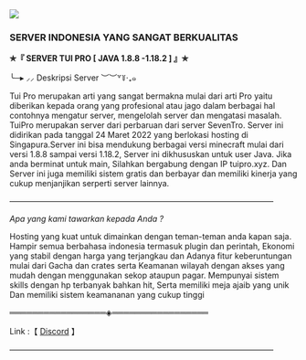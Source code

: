 <img src=https://cdn.discordapp.com/attachments/793799283752960000/972504524730269726/TP_WELCOME.png>

### SERVER INDONESIA YANG SANGAT BERKUALITAS

**✯『 SERVER TUI PRO [ JAVA 1.8.8 -1.18.2 ] 』✯**

╰─▸ ⸝⸝ Deskripsi Server ︶︶꒷꒦‧₊๑

Tui Pro merupakan arti yang sangat bermakna mulai dari arti Pro yaitu diberikan kepada orang yang profesional atau jago dalam berbagai hal contohnya mengatur server, mengelolah server dan mengatasi masalah. TuiPro merupakan server dari perbaruan dari server SevenTro. Server ini didirikan pada tanggal 24 Maret 2022 yang berlokasi hosting di Singapura.Server ini bisa mendukung berbagai versi minecraft mulai dari versi 1.8.8 sampai versi 1.18.2, Server ini dikhususkan untuk user Java. Jika anda berminat untuk main, Silahkan bergabung dengan IP tuipro.xyz. Dan Server ini juga memiliki sistem gratis dan berbayar dan memiliki kinerja yang cukup menjanjikan serperti server lainnya.

—————————————————————————————————

_Apa yang kami tawarkan kepada Anda ?_

Hosting yang kuat untuk dimainkan dengan teman-teman anda kapan saja. Hampir semua berbahasa indonesia termasuk plugin dan perintah, Ekonomi yang stabil dengan harga yang terjangkau dan Adanya fitur keberuntungan mulai dari Gacha dan crates serta Keamanan wilayah dengan akses yang mudah dengan menggunakan sekop ataupun pagar.
Mempunyai sistem skills dengan hp terbanyak bahkan hit, Serta memiliki meja ajaib yang unik Dan memiliki sistem keamananan yang cukup tinggi

═════════════════◈═════════════════

Link :【 [Discord](https://discord.tuipro.xyz/) 】

—————————————————————————————————
